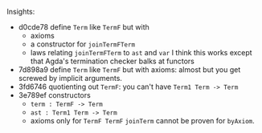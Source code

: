 Insights:
- d0cde78 define `Term` like `TermF` but with
  - axioms
  - a constructor for `joinTermFTerm`
  - laws relating `joinTermFTerm` to `ast` and `var`
  I think this works except that Agda's termination checker balks at functors
- 7d898a9 define `Term` like `TermF` but with axioms: almost but you get screwed by implicit arguments.
- 3fd6746 quotienting out `TermF`: you can't have `Term1 Term -> Term`
- 3e789ef constructors
  - `term : TermF -> Term`
  - `ast : Term1 Term -> Term`
  - axioms only for `TermF TermF`
  `joinTerm` cannot be proven for `byAxiom`.

